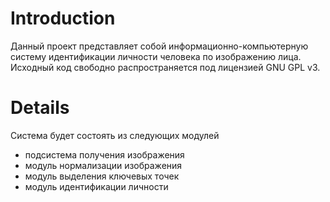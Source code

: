 # Introduction #

Данный проект представляет собой информационно-компьютерную систему идентификации личности человека по изображению лица. Исходный код свободно распространяется под лицензией GNU GPL v3.

# Details #

Система будет состоять из следующих модулей
  * подсистема получения изображения
  * модуль нормализации изображения
  * модуль выделения ключевых точек
  * модуль идентификации личности